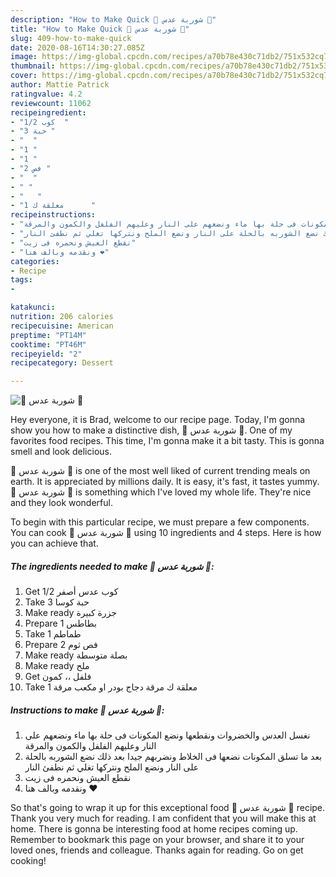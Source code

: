```yaml
---
description: "How to Make Quick 🌺 شوربة عدس 🌺"
title: "How to Make Quick 🌺 شوربة عدس 🌺"
slug: 409-how-to-make-quick
date: 2020-08-16T14:30:27.085Z
image: https://img-global.cpcdn.com/recipes/a70b78e430c71db2/751x532cq70/الصورة-الرئيسية-لوصفة🌺-شوربة-عدس-🌺.jpg
thumbnail: https://img-global.cpcdn.com/recipes/a70b78e430c71db2/751x532cq70/الصورة-الرئيسية-لوصفة🌺-شوربة-عدس-🌺.jpg
cover: https://img-global.cpcdn.com/recipes/a70b78e430c71db2/751x532cq70/الصورة-الرئيسية-لوصفة🌺-شوربة-عدس-🌺.jpg
author: Mattie Patrick
ratingvalue: 4.2
reviewcount: 11062
recipeingredient:
- "1/2 كوب  "
- "3 حبة "
- "  "
- "1 "
- "1 "
- "2 فص "
- "  "
- " "
- "   "
- "1 معلقة ك      "
recipeinstructions:
- "نغسل العدس والخضروات ونقطعها ونضع المكونات فى حلة بها ماء ونضعهم على النار وعليهم الفلفل والكمون والمرقة"
- "بعد ما تسلق المكونات نضعها فى الخلاط ونضربهم جيدا بعد ذلك نضع الشوربه بالحلة على النار ونضع الملح ونتركها تغلي ثم نطفئ النار"
- "نقطع العيش ونحمره فى زيت"
- "ونقدمه وبالف هنا ❤"
categories:
- Recipe
tags:
- 

katakunci:  
nutrition: 206 calories
recipecuisine: American
preptime: "PT14M"
cooktime: "PT46M"
recipeyield: "2"
recipecategory: Dessert

---
```



![🌺 شوربة عدس 🌺](https://img-global.cpcdn.com/recipes/a70b78e430c71db2/751x532cq70/الصورة-الرئيسية-لوصفة🌺-شوربة-عدس-🌺.jpg)

Hey everyone, it is Brad, welcome to our recipe page. Today, I'm gonna show you how to make a distinctive dish, 🌺 شوربة عدس 🌺. One of my favorites food recipes. This time, I'm gonna make it a bit tasty. This is gonna smell and look delicious.



🌺 شوربة عدس 🌺 is one of the most well liked of current trending meals on earth. It is appreciated by millions daily. It is easy, it's fast, it tastes yummy. 🌺 شوربة عدس 🌺 is something which I've loved my whole life. They're nice and they look wonderful.


To begin with this particular recipe, we must prepare a few components. You can cook 🌺 شوربة عدس 🌺 using 10 ingredients and 4 steps. Here is how you can achieve that.

<!--inarticleads1-->

##### The ingredients needed to make 🌺 شوربة عدس 🌺:

1. Get 1/2 كوب عدس أصفر
1. Take 3 حبة كوسا
1. Make ready  جزرة كبيرة
1. Prepare 1 بطاطس
1. Take 1 طماطم
1. Prepare 2 فص ثوم
1. Make ready  بصلة متوسطة
1. Make ready  ملح
1. Get  فلفل ،، كمون
1. Take 1 معلقة ك مرقة دجاج بودر او مكعب مرقة




<!--inarticleads2-->

##### Instructions to make 🌺 شوربة عدس 🌺:

1. نغسل العدس والخضروات ونقطعها ونضع المكونات فى حلة بها ماء ونضعهم على النار وعليهم الفلفل والكمون والمرقة
1. بعد ما تسلق المكونات نضعها فى الخلاط ونضربهم جيدا بعد ذلك نضع الشوربه بالحلة على النار ونضع الملح ونتركها تغلي ثم نطفئ النار
1. نقطع العيش ونحمره فى زيت
1. ونقدمه وبالف هنا ❤




So that's going to wrap it up for this exceptional food 🌺 شوربة عدس 🌺 recipe. Thank you very much for reading. I am confident that you will make this at home. There is gonna be interesting food at home recipes coming up. Remember to bookmark this page on your browser, and share it to your loved ones, friends and colleague. Thanks again for reading. Go on get cooking!
